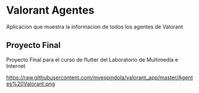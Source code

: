 # Valorant Agentes

Aplicacion que muestra la informacion de todos los agentes de Valorant

## Proyecto Final 
Proyecto Final para el curso de flutter del Laboratorio de Multimedia e Internet

https://raw.githubusercontent.com/myespindola/valorant_app/master/Agentes%20Valorant.png
